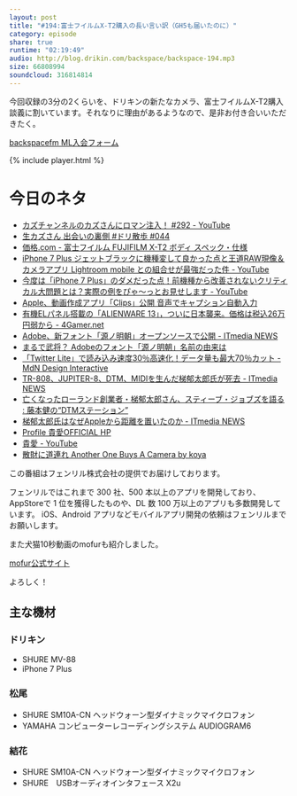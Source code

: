 ```yaml
---
layout: post
title: "#194:富士フイルムX-T2購入の長い言い訳（GH5も届いたのに）"
category: episode
share: true
runtime: "02:19:49"
audio: http://blog.drikin.com/backspace/backspace-194.mp3
size: 66808994
soundcloud: 316814814
---
```


今回収録の3分の2くらいを、ドリキンの新たなカメラ、富士フイルムX-T2購入談義に割いています。それなりに理由があるようなので、是非お付き合いいただきたく。

[backspacefm ML入会フォーム](http://backspace.us11.list-manage.com/subscribe?u=09c933bd3997c1d16dbed156a&id=84b6529b91)

{% include player.html %}

# 今日のネタ

* [カズチャンネルのカズさんにロマン注入！ #292 - YouTube](https://www.youtube.com/watch?v=w9Ur85l8fM8)
* [生カズさん 出会いの裏側 #ドリ散歩 #044](https://www.youtube.com/watch?v=o7g7zjf9POk)
* [価格.com - 富士フイルム FUJIFILM X-T2 ボディ スペック・仕様](http://kakaku.com/item/K0000891806/spec/)
* [iPhone 7 Plus ジェットブラックに機種変して良かった点と王道RAW現像＆カメラアプリ Lightroom mobile との組合せが最強だった件 - YouTube](https://www.youtube.com/watch?v=17_qsdbof1Y&amp;t=8s)
* [今度は「iPhone 7 Plus」のダメだった点！前機種から改善されないクリティカル大問題とは？実際の例をぴゃ〜っとお見せします - YouTube](https://www.youtube.com/watch?v=T14DEVkZf7k)
* [Apple、動画作成アプリ「Clips」公開 音声でキャプション自動入力](http://www.itmedia.co.jp/news/articles/1704/07/news057.html)
* [有機ELパネル搭載の「ALIENWARE 13」，ついに日本襲来。価格は税込26万円弱から - 4Gamer.net](http://www.4gamer.net/games/092/G009238/20170120053/)
* [Adobe、新フォント「源ノ明朝」オープンソースで公開 - ITmedia NEWS](http://www.itmedia.co.jp/news/articles/1704/04/news081.html)
* [まるで武将？ Adobeのフォント「源ノ明朝」名前の由来は](http://www.itmedia.co.jp/news/articles/1704/06/news101.html)
* [「Twitter Lite」で読み込み速度30％高速化！データ量も最大70％カット - MdN Design Interactive](http://www.mdn.co.jp/di/newstopics/52653/)
* [TR-808、JUPITER-8、DTM、MIDIを生んだ梯郁太郎氏が死去 - ITmedia NEWS](http://www.itmedia.co.jp/news/articles/1704/02/news026.html)
* [亡くなったローランド創業者・梯郁太郎さん、スティーブ・ジョブズを語る : 藤本健の“DTMステーション”](http://www.dtmstation.com/archives/51993989.html)
* [梯郁太郎氏はなぜAppleから距離を置いたのか - ITmedia NEWS](http://www.itmedia.co.jp/news/articles/1704/04/news054.html)
* [Profile  貴愛OFFICIAL HP](http://www.kwiae.tokyo/pages/6704/profile)
* [貴愛 - YouTube](https://www.youtube.com/channel/UC_Z2eJgfDTnuoMEE3D6PU9w)
* [散財に道連れ Another One Buys A Camera by koya](https://soundcloud.com/koya/another-one-buys-a-camera)

この番組はフェンリル株式会社の提供でお届けしております。

フェンリルではこれまで 300 社、500 本以上のアプリを開発しており、AppStoreで 1 位を獲得したものや、DL 数 100 万以上のアプリも多数開発しています。
iOS、Android アプリなどモバイルアプリ開発の依頼はフェンリルまでお願いします。

また犬猫10秒動画のmofurも紹介しました。

[mofur公式サイト](https://mofur.tv/)

よろしく！


## 主な機材

### ドリキン

* SHURE MV-88
* iPhone 7 Plus

### 松尾

* SHURE  SM10A-CN ヘッドウォーン型ダイナミックマイクロフォン
* YAMAHA コンピューターレコーディングシステム AUDIOGRAM6

### 結花

* SHURE  SM10A-CN ヘッドウォーン型ダイナミックマイクロフォン
* SHURE　USBオーディオインタフェース X2u

